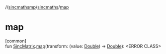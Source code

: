 //[sincmathsmp](../../index.md)/[sincmaths](index.md)/[map](map.md)

# map

[common]\
fun [SincMatrix](-sinc-matrix/index.md).[map](map.md)(transform: (value: [Double](https://kotlinlang.org/api/latest/jvm/stdlib/kotlin/-double/index.html)) -&gt; [Double](https://kotlinlang.org/api/latest/jvm/stdlib/kotlin/-double/index.html)): &lt;ERROR CLASS&gt;

